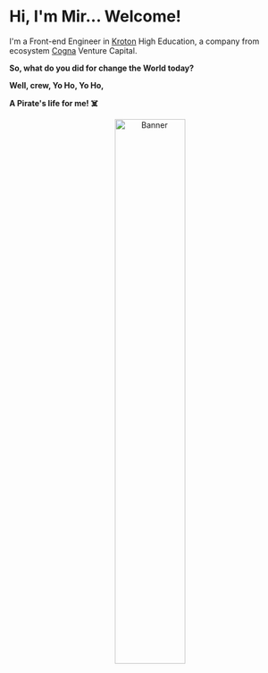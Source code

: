 # Hi, I'm Mir... Welcome!

I'm a Front-end Engineer in [Kroton](http://www.kroton.com.br/) High Education, a company from ecosystem [Cogna](http://www.cogna.com.br/) Venture Capital.

**So, what do you did for change the World today?**

**Well, crew, Yo Ho, Yo Ho,**

**A Pirate's life for me! ☠️**

<!-- Banner -->
<p align="center">
  <a id="home" target="_blank" href="https://www.instagram.com/p/BsWxosJlvF4/">
    <img alt="Banner" src="https://instagram.fcgh26-1.fna.fbcdn.net/v/t51.2885-15/e35/47690364_390825595054983_9048601238196180896_n.jpg?_nc_ht=instagram.fcgh26-1.fna.fbcdn.net&_nc_cat=103&_nc_ohc=bJCxJVxLIScAX84-TTW&oh=42efc619a556f40fe3871cb75a20cc61&oe=5F359C81" width="50%"/>
  </a>
</p>
